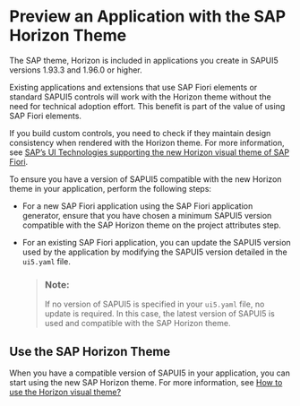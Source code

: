 <!-- loio2a422560522a4e13810d9d1761d28426 -->

# Preview an Application with the SAP Horizon Theme

The SAP theme, Horizon is included in applications you create in SAPUI5 versions 1.93.3 and 1.96.0 or higher.

Existing applications and extensions that use SAP Fiori elements or standard SAPUI5 controls will work with the Horizon theme without the need for technical adoption effort. This benefit is part of the value of using SAP Fiori elements.

If you build custom controls, you need to check if they maintain design consistency when rendered with the Horizon theme. For more information, see [SAP’s UI Technologies supporting the new Horizon visual theme of SAP Fiori](https://blogs.sap.com/2021/11/17/saps-ui-technologies-supporting-the-new-Horizon-visual-theme-of-SAP-Fiori/).

To ensure you have a version of SAPUI5 compatible with the new Horizon theme in your application, perform the following steps:

-   For a new SAP Fiori application using the SAP Fiori application generator, ensure that you have chosen a minimum SAPUI5 version compatible with the SAP Horizon theme on the project attributes step.
-   For an existing SAP Fiori application, you can update the SAPUI5 version used by the application by modifying the SAPUI5 version detailed in the `ui5.yaml` file.

    > ### Note:  
    > If no version of SAPUI5 is specified in your `ui5.yaml` file, no update is required. In this case, the latest version of SAPUI5 is used and compatible with the SAP Horizon theme.




<a name="loio2a422560522a4e13810d9d1761d28426__section_mhn_4nl_trb"/>

## Use the SAP Horizon Theme

When you have a compatible version of SAPUI5 in your application, you can start using the new SAP Horizon theme. For more information, see [How to use the Horizon visual theme?](https://blogs.sap.com/2021/11/17/saps-ui-technologies-supporting-the-new-Horizon-visual-theme-of-SAP-Fiori/)

